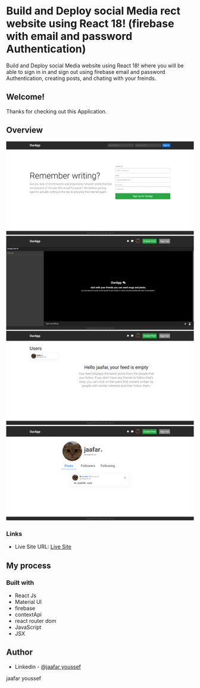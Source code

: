# Build and Deploy social Media rect website using React 18! (firebase with email and password Authentication)

Build and Deploy social Media website using React 18! where you will be able to sign in in and sign out using firebase email and password Authentication, creating posts, and chating with your freinds.

## Welcome! 
Thanks for checking out this Application.

## Overview
![Register-page](./src/assets/page4.png)
![Chat-Page](./src/assets/page3.png)
![Feed-Page](./src/assets/page1.png)
![Profile-Page](./src/assets/page2.png)


### Links
- Live Site URL: [Live Site](https://scintillating-licorice-bf6cab.netlify.app)

## My process

### Built with

- React Js
- Material UI
- firebase
- contextApi
- react router dom
- JavaScript
- JSX



## Author

- Linkedin - [@jaafar youssef](https://www.linkedin.com/in/jaafar-youssef-923100249/)

jaafar youssef
